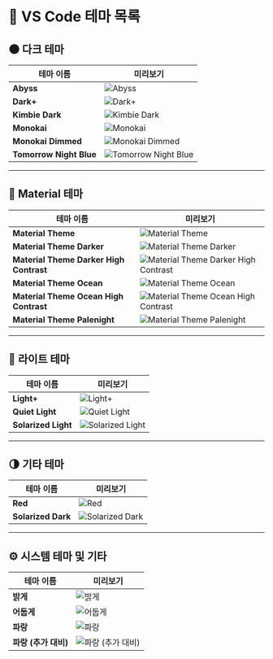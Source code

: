 # 🎨 VS Code 테마 목록

## 🌑 다크 테마  
| 테마 이름 | 미리보기 |
|-----------|---------|
| **Abyss** | ![Abyss](https://github.com/user-attachments/assets/69ad57df-b0a8-479e-a2dc-b7f76a8d319b) |
| **Dark+** | ![Dark+](https://github.com/user-attachments/assets/08e3b9fc-e9c2-4d1d-be4d-23762bb8f8b5) |
| **Kimbie Dark** | ![Kimbie Dark](https://github.com/user-attachments/assets/c7d685c7-a3a3-4cf1-b69a-2d44dff6d383) |
| **Monokai** | ![Monokai](https://github.com/user-attachments/assets/8e3ffa5a-a4ea-46b8-935e-3b223e9c92ba) |
| **Monokai Dimmed** | ![Monokai Dimmed](https://github.com/user-attachments/assets/f549175b-bd71-4d13-a4a3-e6cd8a8f441b) |
| **Tomorrow Night Blue** | ![Tomorrow Night Blue](https://github.com/user-attachments/assets/341a932b-598f-472e-9173-0fee2f614611) |

---

## 🎨 **Material 테마**  
| 테마 이름 | 미리보기 |
|-----------|---------|
| **Material Theme** | ![Material Theme](https://github.com/user-attachments/assets/1719ace2-a7e5-4dfd-88bc-897562a543b0) |
| **Material Theme Darker** | ![Material Theme Darker](https://github.com/user-attachments/assets/4aa4a5a3-27a2-4a8e-a1d0-6e4414a35162) |
| **Material Theme Darker High Contrast** | ![Material Theme Darker High Contrast](https://github.com/user-attachments/assets/0db5b6e5-94c4-4af2-bba2-8921ec7708b3) |
| **Material Theme Ocean** | ![Material Theme Ocean](https://github.com/user-attachments/assets/0d46d34a-e272-49cb-83a1-235aa8ef216e) |
| **Material Theme Ocean High Contrast** | ![Material Theme Ocean High Contrast](https://github.com/user-attachments/assets/d5e5a896-f786-48cc-9ad4-d96ee1503d60) |
| **Material Theme Palenight** | ![Material Theme Palenight](https://github.com/user-attachments/assets/bfe86299-5be4-4a77-9dd4-2f68d150482b) |

---

## 🔆 **라이트 테마**  
| 테마 이름 | 미리보기 |
|-----------|---------|
| **Light+** | ![Light+](https://github.com/user-attachments/assets/da6c13e6-b73b-4b7a-bbbf-4dea495c75d0) |
| **Quiet Light** | ![Quiet Light](https://github.com/user-attachments/assets/30ce2227-0574-40f5-86c6-475015182aa0) |
| **Solarized Light** | ![Solarized Light](https://github.com/user-attachments/assets/3cbca8fe-136f-48eb-8e98-b9df0936ffa9) |

---

## 🌗 **기타 테마**  
| 테마 이름 | 미리보기 |
|-----------|---------|
| **Red** | ![Red](https://github.com/user-attachments/assets/282eb05c-634e-4b4c-b62c-86c6f4f5a144) |
| **Solarized Dark** | ![Solarized Dark](https://github.com/user-attachments/assets/ca372f2e-ff62-44b5-97ae-04483e14d877) |

---

## ⚙️ **시스템 테마 및 기타**  
| 테마 이름 | 미리보기 |
|-----------|---------|
| **밝게** | ![밝게](https://github.com/user-attachments/assets/2f95aa6b-23fe-4eda-acc5-66bbde56a1e3) |
| **어둡게** | ![어둡게](https://github.com/user-attachments/assets/fb1c52eb-e474-4b48-800c-ce2d40d689a6) |
| **파랑** | ![파랑](https://github.com/user-attachments/assets/0613d1dc-d88d-492d-87e6-7eb3e21b2a0b) |
| **파랑 (추가 대비)** | ![파랑 (추가 대비)](https://github.com/user-attachments/assets/5ecfb081-8c7e-4d69-a861-c3206c30d7d2) |
